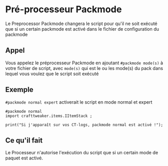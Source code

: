 # Pré-processeur Packmode

Le Preprocessor Packmode changera le script pour qu'il ne soit exécuté que si un certain packmode est activé dans le fichier de configuration du packmode

## Appel

Vous appelez le préprocesseur Packmode en ajoutant `#packmode mode(s)` à votre fichier de script, avec `mode(s)` qui est le ou les mode(s) du pack dans lequel vous voulez que le script soit exécuté

## Exemple

`#packmode normal expert` activerait le script en mode normal et expert

```zenscript
#packmode normal
import crafttweaker.items.IItemStack ;

print("Si j'apparaît sur vos CT-logs, packmode normal est activé !");
```

## Ce qu'il fait

Le Processeur n'autorise l'exécution du script que si un certain mode de paquet est activé.
